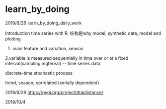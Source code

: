 # learn_by_doing

2019/6/26
learn_by_doing_daily_work

Introduction time series with R, 结构是why model, synthetic data, model and plotting 

1. main feature and variation, season

2.variable is measured sequentially in time over or at a fixed interval(sampling ingterval) -- time series data

discrete-time stochastic process

trend, season, correlated (serially dependent)


2019/6/28
https://pypi.org/project/dtaidistance/



2019/10/4




